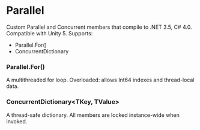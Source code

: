 # Parallel
Custom Parallel and Concurrent
members that compile to .NET 3.5,
C# 4.0. Compatible with Unity 5.
Supports:
* Parallel.For()
* ConcurrentDictionary

### Parallel.For()
A multithreaded for loop. Overloaded:
allows Int64 indexes and thread-local data.

### ConcurrentDictionary<TKey, TValue>
A thread-safe dictionary. All members
are locked instance-wide when invoked.
